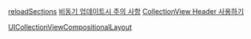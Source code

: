 
[reloadSections](reloadSections.md)
[비동기 업데이트시 주의 사항](asyncUpdateCrash.md)
[CollectionView Header 사용하기](/iOS/UIKit/UICollectionView/use_collectionView_header)


[UICollectionViewCompositionalLayout](UICollectionViewCompositionalLayout_node.md)


